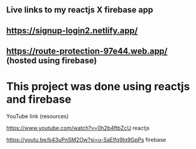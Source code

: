 ## Live links to my reactjs X firebase app 

## https://signup-login2.netlify.app/  

## https://route-protection-97e44.web.app/ (hosted using firebase)

# This project was done using reactjs and firebase

YouTube link (resources)

https://www.youtube.com/watch?v=0h2b4ftbZcU reactjs

https://youtu.be/b43uPnSM2Ow?si=u-SaElfq9Iq9GpPs firebase
